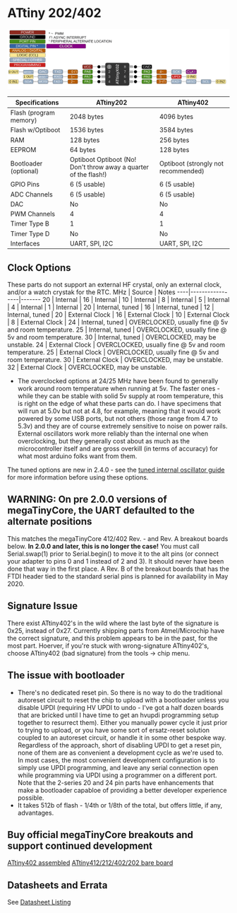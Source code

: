 # ATtiny 202/402
![x02 Pin Mapping](ATtiny_x02.gif "Arduino Pin Mapping for ATtiny x02")

 Specifications |  ATtiny202|  ATtiny402
------------ | ------------- | -------------
Flash (program memory)   | 2048 bytes | 4096 bytes
Flash w/Optiboot  | 1536 bytes | 3584 bytes
RAM  | 128 bytes | 256 bytes
EEPROM | 64 bytes | 128 bytes
Bootloader (optional) | Optiboot Optiboot (No! Don't throw away a quarter of the flash!) | Optiboot (strongly not recommended)
GPIO Pins | 6 (5 usable) | 6 (5 usable)
ADC Channels | 6 (5 usable) | 6 (5 usable)
DAC | No | No
PWM Channels | 4 | 4
Timer Type B | 1 | 1
Timer Type D | No | No
Interfaces | UART, SPI, I2C | UART, SPI, I2C

## Clock Options
These parts do not support an external HF crystal, only an external clock, and/or a watch crystak for the RTC.
 MHz | Source          | Notes
 ----|-----------------|-------
  20 | Internal        |
  16 | Internal        |
  10 | Internal        |
   8 | Internal        |
   5 | Internal        |
   4 | Internal        |
   1 | Internal        |
  20 | Internal, tuned |
  16 | Internal, tuned |
  12 | Internal, tuned |
  20 | External Clock  |
  16 | External Clock  |
  10 | External Clock  |
   8 | External Clock  |
  24 | Internal, tuned | OVERCLOCKED, usually fine @ 5v and room temperature.
  25 | Internal, tuned | OVERCLOCKED, usually fine @ 5v and room temperature.
  30 | Internal, tuned | OVERCLOCKED, may be unstable.
  24 | External Clock  | OVERCLOCKED, usually fine @ 5v and room temperature.
  25 | External Clock  | OVERCLOCKED, usually fine @ 5v and room temperature.
  30 | External Clock  | OVERCLOCKED, may be unstable.
  32 | External Clock  | OVERCLOCKED, may be unstable.

* The overclocked options at 24/25 MHz have been found to generally work around room temperature when running at 5v. The faster ones - while they can be stable with solid 5v supply at room temperature, this is right on the edge of what these parts can do. I have specimens that will run at 5.0v but not at 4.8, for example, meaning that it would work powered by some USB ports, but not others (those range from 4.7 to 5.3v) and they are of course extremely sensitive to noise on power rails. External oscillators work more reliably than the internal one when overclocking, but they generally cost about as much as the microcontroller itself and are gross overkill (in terms of accuracy) for what most arduino folks want from them.

The tuned options are new in 2.4.0 - see the [tuned internal oscillator guide](Tuning.md) for more information before using these options.

## WARNING: On pre 2.0.0 versions of megaTinyCore, the UART defaulted to the alternate positions
This matches the megaTinyCore 412/402 Rev. - and Rev. A breakout boards below. **In 2.0.0 and later, this is no longer the case!** You must call Serial.swap(1) prior to Serial.begin() to move it to the alt pins (or connect your adapter to pins 0 and 1 instead of 2 and 3). It should never have been done that way in the first place. A Rev. B of the breakout boards that has the FTDI header tied to the standard serial pins is planned for availability in May 2020.

## Signature Issue
There exist ATtiny402's in the wild where the last byte of the signature is 0x25, instead of 0x27. Currently shipping parts from Atmel/Microchip have the correct signature, and this problem appears to be in the past, for the most part. Hoerver, if you're stuck with wrong-signature ATtiny402's, choose ATtiny402 (bad signature) from the tools -> chip menu.

## The issue with bootloader
* There's no dedicated reset pin. So there is no way to do the traditional autoreset circuit to reset the chip to upload with a bootloader unless you disable UPDI (requiring HV UPDI to undo - I've got a half dozen boards that are bricked until I have time to get an hvupdi programming setup together to resurrect them). Either you manually power cycle it just prior to trying to upload, or you have some sort of ersatz-reset solution coupled to an autoreset circuit, or handle it in some other bespoke way. Regardless of the approach, short of disabling UPDI to get a reset pin, none of them are as convenient a development cycle as we're used to. In most cases, the most convenient development configuration is to simply use UPDI programming, and leave any serial connection open while programming via UPDI using a programmer on a different port. Note that the 2-series 20 and 24 pin parts have enhancements that make a bootloader capabloe of providing a better developer experience possible.
* It takes 512b of flash - 1/4th or 1/8th of the total, but offers little, if any, advantages.

## Buy official megaTinyCore breakouts and support continued development
[ATtiny402 assembled](https://www.tindie.com/products/17685/)
[ATtiny412/212/402/202 bare board](https://www.tindie.com/products/17749/)

## Datasheets and Errata
See [Datasheet Listing](Datasheets.md)
